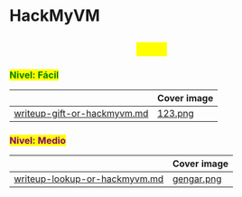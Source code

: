 # HackMyVM

<h2 align="center"><mark style="color:yellow;">CTFs</mark></h2>

### <mark style="color:green;">Nivel: Fácil</mark>

<table data-view="cards"><thead><tr><th></th><th data-hidden data-card-cover data-type="image">Cover image</th></tr></thead><tbody><tr><td><a data-mention href="writeup-gift-or-hackmyvm.md">writeup-gift-or-hackmyvm.md</a></td><td><a href="../../.gitbook/assets/123.png">123.png</a></td></tr></tbody></table>

### <mark style="color:purple;">Nivel: Medio</mark>

<table data-view="cards"><thead><tr><th></th><th data-hidden data-card-cover data-type="image">Cover image</th></tr></thead><tbody><tr><td><a data-mention href="writeup-lookup-or-hackmyvm.md">writeup-lookup-or-hackmyvm.md</a></td><td><a href="../../.gitbook/assets/gengar.png">gengar.png</a></td></tr></tbody></table>
